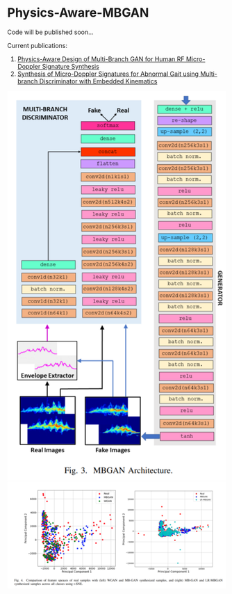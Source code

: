 # Physics-Aware-MBGAN
Code will be published soon...

Current publications:
1. [Physics-Aware Design of Multi-Branch GAN for Human RF Micro-Doppler Signature Synthesis](https://ieeexplore.ieee.org/stamp/stamp.jsp?tp=&arnumber=9455194)
2. [Synthesis of Micro-Doppler Signatures for Abnormal Gait using Multi-branch Discriminator with Embedded Kinematics](https://ci4r.ua.edu/uploads/1/1/0/2/110261619/gait_abnormality_gan_confpaper_final.pdf)


![alt text](https://github.com/Mrahman17/Physics-Aware-MBGAN/blob/main/MBGAN.PNG)
![alt text](https://github.com/Mrahman17/Physics-Aware-MBGAN/blob/main/feature-space-gan.PNG)
